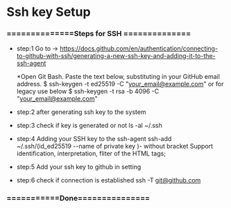 # Ssh key Setup
### ==============Steps for SSH ==============

* step:1 Go to -> https://docs.github.com/en/authentication/connecting-to-github-with-ssh/generating-a-new-ssh-key-and-adding-it-to-the-ssh-agent

	*Open Git Bash.
	Paste the text below, substituting in your GitHub email address.
		$ ssh-keygen -t ed25519 -C "your_email@example.com"
									or for legacy use below
		$ ssh-keygen -t rsa -b 4096 -C "your_email@example.com"

* step:2 after generating ssh key to the system

* step:3 check if key is generated or not
			ls -al ~/.ssh

* step:4 Adding your SSH key to the ssh-agent
			ssh-add ~/.ssh/(id_ed25519  --name of private key )- without bracket
	Support identification, interpretation, fliter of the HTML tags;

* step:5 Add your ssh key to github in setting

* step:6 check if connection is established
		ssh -T git@github.com

### ===========Done===============
